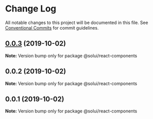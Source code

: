 # Change Log

All notable changes to this project will be documented in this file.
See [Conventional Commits](https://conventionalcommits.org) for commit guidelines.

## [0.0.3](https://github.com/solui/monorepo/compare/v0.0.2...v0.0.3) (2019-10-02)

**Note:** Version bump only for package @solui/react-components





## 0.0.2 (2019-10-02)

**Note:** Version bump only for package @solui/react-components





## 0.0.1 (2019-10-02)

**Note:** Version bump only for package @solui/react-components
